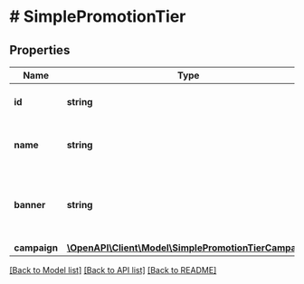 # # SimplePromotionTier

## Properties

Name | Type | Description | Notes
------------ | ------------- | ------------- | -------------
**id** | **string** | Unique promotion tier ID. | [optional]
**name** | **string** | Name of the promotion tier. | [optional]
**banner** | **string** | Text to be displayed to your customers on your website. | [optional]
**campaign** | [**\OpenAPI\Client\Model\SimplePromotionTierCampaign**](SimplePromotionTierCampaign.md) |  | [optional]

[[Back to Model list]](../../README.md#models) [[Back to API list]](../../README.md#endpoints) [[Back to README]](../../README.md)
